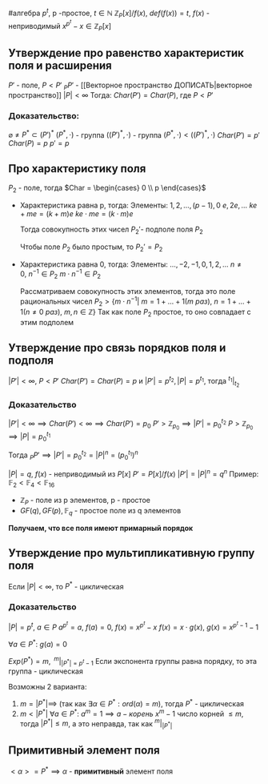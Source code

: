 #алгебра 
$p^t$, p -простое, $t \in \mathbb{N}$
$\mathbb{Z}_P[x]/f(x), \ def(f(x)) = t, \ f(x)$ - неприводимый
$x^{p^t} - x \in \mathbb{Z}_{P}[x]$

## Утверждение про равенство характеристик поля и расширения
$P'$ - поле, $P < P'$ 
$_{P}P'$ - [[Векторное пространство ДОПИСАТЬ|векторное пространство]]
$|P| < \infty$
Тогда:
$Char(P') = Char(P)$, где $P < P'$

### Доказательство:
$\varnothing \neq P^* \subset (P')^*$
$(P^*, \cdot)$ - группа
$((P')^*, \cdot)$ - группа
$(P^*, \cdot) < ((P')^*, \cdot)$
$Char(P') = p'$
$Char(P) = p$
$p' = p$

## Про характеристику поля
$P_2$ - поле, тогда $Char = \begin{cases} 0 \\ p \end{cases}$
- Характеристика равна p, тогда:
	Элементы:
	$1, 2, \dots, (p - 1), 0$
	$e, 2e, \dots$
	$ke + me = (k + m)e$
	$ke \cdot me = (k \cdot m)e$
	
	Тогда совокупность этих чисел $P_2'$- подполе поля $P_2$
	
	Чтобы поле $P_2$ было простым, то $P_2' = P_2$
- Характеристика равна 0, тогда:
	Элементы:
	$\dots, -2, -1, 0, 1, 2, \dots$
	$n \neq 0, \ n^{-1} \in P_2$
	$m \cdot n^{-1} \in P_2$
	
	Рассматриваем совокупность этих элементов, тогда это поле рациональных чисел
	$P_2 > \{ m \cdot n^{-1}| \ m = 1 + \dots + 1 (m \ раз), \ n = 1 + \dots + 1 (n \neq 0 \ раз), \ m, n \in \mathbb{Z} \}$
	Так как поле $P_2$ простое, то оно совпадает с этим подполем

## Утверждение про связь порядков поля и подполя
$|P'| < \infty, \ P < P'$
$Char(P') = Char(P) = p$ и 
$|P'| = p^{t_2}, |P| = p^{t_1}$, тогда $^{t_1}|_{t_2}$

### Доказательство
$|P'| < \infty \implies Char(P') < \infty \implies Char(P') = p_0$
$P' > \mathbb{Z}_{p_0} \implies |P'| = p_0^{t_2}$
$P > \mathbb{Z}_{p_0} \implies |P| = p_0^{t_1}$

Тогда $_{P}P' \implies |P'| = p_0^{t_2} = |P|^n = (p_0^{t_1})^n$

$|P| = q, \ f(x)$ - неприводимый из $P[x]$
$P' = P[x]/f(x)$
$|P'| = |P|^n = q^n$
Пример:
$\mathbb{F}_2 < \mathbb{F}_4 < \mathbb{F}_{16}$

- $\mathbb{Z}_{P}$ - поле из p элементов, p - простое
- $GF(q), GF(p), \mathbb{F}_q$ - простое поле из q элементов

**Получаем, что все поля имеют примарный порядок**

## Утверждение  про мультипликативную группу поля
Если $|P| < \infty$, то $P^*$ - циклическая

### Доказательство
$|P| = p^t, \ a \in P$
$a^{p^t} = a, \ f(a) = 0, \ f(x) = x^{p^t} - x$
$f(x) = x \cdot g(x), \ g(x) = x^{p^t - 1} - 1$

$\forall a \in P^*: \ g(a) = 0$

$Exp(P^*) = m, \ ^{m}|_{|P^*| = p^t - 1}$
Если экспонента группы равна порядку, то эта группа - циклическая

Возможны 2 варианта:
1) $m = |P^*| \implies$ (так как $\exists \alpha \in P^*: ord(\alpha) = m$), тогда $P^*$ - циклическая
2) $m < |P^*|$
	$\forall a \in P^*: \ a^{m} = 1 \implies a - корень \ x^m - 1$
	число корней $\leq m$, тогда $|P^*| \leq m$, а это неправда, так как $^{m}|_{|P^*|}$

## Примитивный элемент поля
$<\alpha> = P^* \implies \alpha$ - **примитивный** элемент поля